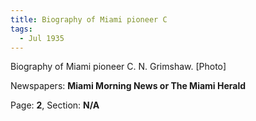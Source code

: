 ```yaml
---  
title: Biography of Miami pioneer C  
tags:  
  - Jul 1935  
---  
```

  
Biography of Miami pioneer C. N. Grimshaw. [Photo]  
  
Newspapers: **Miami Morning News or The Miami Herald**  
  
Page: **2**, Section: **N/A** 
